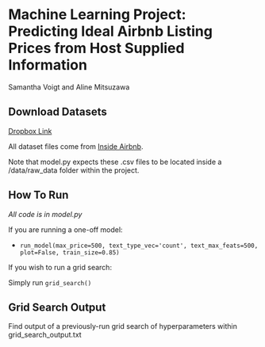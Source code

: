 # Machine Learning Project: Predicting Ideal Airbnb Listing Prices from Host Supplied Information

Samantha Voigt and Aline Mitsuzawa

## Download Datasets

[Dropbox Link](https://www.dropbox.com/sh/ntvby0v6gdsrchk/AADMHN_4u18vPW0zZbw6iFvza?dl=0)

All dataset files come from [Inside Airbnb](https://www.insideairbnb.com).

Note that model.py expects these .csv files to be located inside a /data/raw_data folder within the project.

## How To Run

*All code is in model.py*

If you are running a one-off model:

* `run_model(max_price=500, text_type_vec='count', text_max_feats=500, plot=False, train_size=0.85)`

If you wish to run a grid search:

Simply run `grid_search()`

## Grid Search Output

Find output of a previously-run grid search of hyperparameters within grid_search_output.txt
